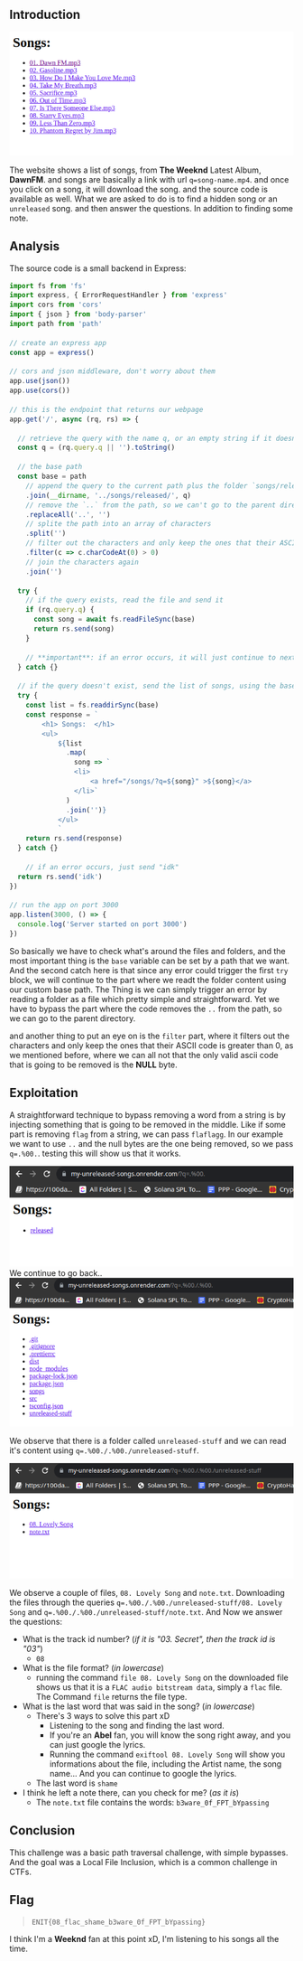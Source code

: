 ## Introduction

![](images/image.png)

The website shows a list of songs, from **The Weeknd** Latest Album, **DawnFM**. and songs are basically a link with url `q=song-name.mp4`. and once you click on a song, it will download the song. and the source code is available as well.
What we are asked to do is to find a hidden song or an `unreleased` song. and then answer the questions. In addition to finding some note.

## Analysis

The source code is a small backend in Express:

```ts
import fs from 'fs'
import express, { ErrorRequestHandler } from 'express'
import cors from 'cors'
import { json } from 'body-parser'
import path from 'path'

// create an express app
const app = express()

// cors and json middleware, don't worry about them
app.use(json())
app.use(cors())

// this is the endpoint that returns our webpage
app.get('/', async (rq, rs) => {

  // retrieve the query with the name q, or an empty string if it doesn't exist
  const q = (rq.query.q || '').toString()

  // the base path
  const base = path
    // append the query to the current path plus the folder `songs/released`
    .join(__dirname, '../songs/released/', q) 
    // remove the `..` from the path, so we can't go to the parent directory
    .replaceAll('..', '')
    // splite the path into an array of characters
    .split('')
    // filter out the characters and only keep the ones that their ASCII code is greater than 0
    .filter(c => c.charCodeAt(0) > 0)
    // join the characters again
    .join('')

  try {
    // if the query exists, read the file and send it
    if (rq.query.q) {
      const song = await fs.readFileSync(base)
      return rs.send(song)
    }

    // **important**: if an error occurs, it will just continue to next instructions
  } catch {}

  // if the query doesn't exist, send the list of songs, using the base path
  try {
    const list = fs.readdirSync(base)
    const response = `
        <h1> Songs:  </h1>
        <ul>
            ${list
              .map(
                song => `
                <li> 
                    <a href="/songs/?q=${song}" >${song}</a>
                </li>`
              )
              .join('')}
            </ul>
            `
    return rs.send(response)
  } catch {}

    // if an error occurs, just send "idk" 
  return rs.send('idk')
})

// run the app on port 3000
app.listen(3000, () => {
  console.log('Server started on port 3000')
})

```

So basically we have to check what's around the files and folders, and the most important thing is the `base` variable can be set by a path that we want. 
And the second catch here is that since any error could trigger the first `try` block, we will continue to the part where we readt the folder content using our custom base path. 
The Thing is we can simply trigger an error by reading a folder as a file which pretty simple and straightforward.
Yet we have to bypass the part where the code removes the `..` from the path, so we can go to the parent directory.

and another thing to put an eye on is the `filter` part, where it filters out the characters and only keep the ones that their ASCII code is greater than 0, as we mentioned before, where we can all not that the only valid ascii code that is going to be removed is the **NULL** byte.

## Exploitation

A straightforward technique to bypass removing a word from a string is by injecting something that is going to be removed in the middle. Like if some part is removing `flag` from a string, we can pass `flaflagg`.
In our example we want to use `..` and the null bytes are the one being removed, so 
we pass `q=.%00.`. testing this will show us that it works.

![](images/s1.png)
We continue to go back..
![](images/s2.png)

We observe that there is a folder called `unreleased-stuff` and we can read it's content using `q=.%00./.%00./unreleased-stuff`. 

![](images/s3.png)

We observe a couple of files, `08. Lovely Song` and `note.txt`. Downloading the files through the queries `q=.%00./.%00./unreleased-stuff/08. Lovely Song` and `q=.%00./.%00./unreleased-stuff/note.txt`. And Now we answer the questions:

- What is the track id number? (*if it is "03. Secret", then the track id is "03"*)
    - `08`
- What is the file format? (*in lowercase*)
  - running the command `file 08. Lovely Song` on the downloaded file shows us that it is a `FLAC audio bitstream data`, simply a `flac` file. The Command `file` returns the file type. 
- What is the last word that was said in the song? (*in lowercase*)
  - There's 3 ways to solve this part xD
    - Listening to the song and finding the last word.
    - If you're an **Abel** fan, you will know the song right away, and you can just google the lyrics.
    - Running the command `exiftool 08. Lovely Song` will show you informations about the file, including the Artist name, the song name... And you can continue to google the lyrics.
  - The last word is `shame`
- I think he left a note there, can you check for me? (*as it is*)
  - The `note.txt` file contains the words:  `b3ware_0f_FPT_bYpassing`

## Conclusion
This challenge was a basic path traversal challenge, with simple bypasses. And the goal was a Local File Inclusion, which is a common challenge in CTFs.

## Flag
> `ENIT{08_flac_shame_b3ware_0f_FPT_bYpassing}`

I think I'm a **Weeknd** fan at this point xD, I'm listening to his songs all the time.